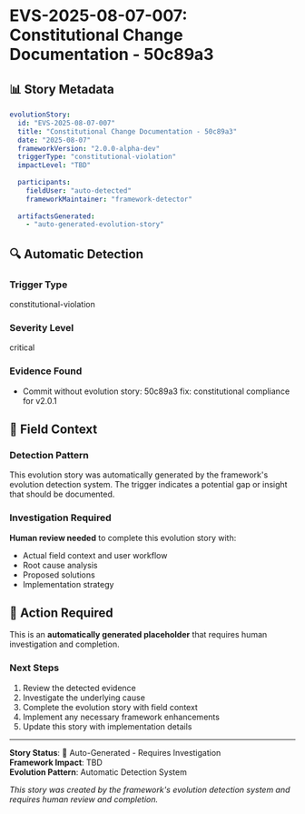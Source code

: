 <!--
@aegisFrameworkVersion: 2.0.0-alpha-dev
@intent: Auto-generated evolution story for detected trigger
@context: Framework automatic detection of evolution documentation needs
-->

# EVS-2025-08-07-007: Constitutional Change Documentation - 50c89a3

## 📊 Story Metadata
```yaml
evolutionStory:
  id: "EVS-2025-08-07-007"
  title: "Constitutional Change Documentation - 50c89a3"
  date: "2025-08-07"
  frameworkVersion: "2.0.0-alpha-dev"
  triggerType: "constitutional-violation"
  impactLevel: "TBD"
  
  participants:
    fieldUser: "auto-detected"
    frameworkMaintainer: "framework-detector"
    
  artifactsGenerated:
    - "auto-generated-evolution-story"
```

## 🔍 Automatic Detection

### **Trigger Type**
constitutional-violation

### **Severity Level**
critical

### **Evidence Found**
- Commit without evolution story: 50c89a3 fix: constitutional compliance for v2.0.1

## 🌱 Field Context

### **Detection Pattern**
This evolution story was automatically generated by the framework's evolution detection system. The trigger indicates a potential gap or insight that should be documented.

### **Investigation Required**
**Human review needed** to complete this evolution story with:
- Actual field context and user workflow
- Root cause analysis
- Proposed solutions
- Implementation strategy

## 🚧 Action Required

This is an **automatically generated placeholder** that requires human investigation and completion.

### **Next Steps**
1. Review the detected evidence
2. Investigate the underlying cause
3. Complete the evolution story with field context
4. Implement any necessary framework enhancements
5. Update this story with implementation details

---

**Story Status**: 🚧 Auto-Generated - Requires Investigation  
**Framework Impact**: TBD  
**Evolution Pattern**: Automatic Detection System

*This story was created by the framework's evolution detection system and requires human review and completion.*
